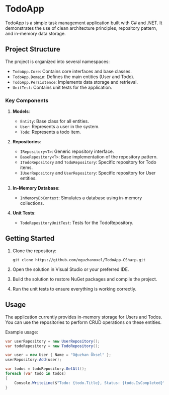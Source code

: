 # TodoApp

TodoApp is a simple task management application built with C# and .NET. It demonstrates the use of clean architecture principles, repository pattern, and in-memory data storage.

## Project Structure

The project is organized into several namespaces:

- `TodoApp.Core`: Contains core interfaces and base classes.
- `TodoApp.Domain`: Defines the main entities (User and Todo).
- `TodoApp.Persistence`: Implements data storage and retrieval.
- `UnitTest`: Contains unit tests for the application.

### Key Components

1. **Models**:
   - `Entity`: Base class for all entities.
   - `User`: Represents a user in the system.
   - `Todo`: Represents a todo item.

2. **Repositories**:
   - `IRepository<T>`: Generic repository interface.
   - `BaseRepository<T>`: Base implementation of the repository pattern.
   - `ITodoRepository` and `TodoRepository`: Specific repository for Todo items.
   - `IUserRepository` and `UserRepository`: Specific repository for User entities.

3. **In-Memory Database**:
   - `InMemoryDbContext`: Simulates a database using in-memory collections.

4. **Unit Tests**:
   - `TodoRepositoryUnitTest`: Tests for the TodoRepository.

## Getting Started

1. Clone the repository:
   ```
   git clone https://github.com/oguzhanoxel/TodoApp-CSharp.git
   ```

2. Open the solution in Visual Studio or your preferred IDE.

3. Build the solution to restore NuGet packages and compile the project.

4. Run the unit tests to ensure everything is working correctly.

## Usage

The application currently provides in-memory storage for Users and Todos. You can use the repositories to perform CRUD operations on these entities.

Example usage:

```csharp
var userRepository = new UserRepository();
var todoRepository = new TodoRepository();

var user = new User { Name = "Oğuzhan Öksel" };
userRepository.Add(user);

var todos = todoRepository.GetAll();
foreach (var todo in todos)
{
    Console.WriteLine($"Todo: {todo.Title}, Status: {todo.IsCompleted}");
}
```



